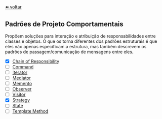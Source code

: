 [⬅️ voltar](/README.md)

## Padrões de Projeto Comportamentais

Propõem soluções para interação e atribuição de responsabilidades entre classes e objetos. O que os torna diferentes dos padrões estruturais é que eles não apenas especificam a estrutura, mas também descrevem os padrões de passagem/comunicação de mensagens entre eles.

* [x] [Chain of Responsibility](./chain-of-responsibility/doc.md)
* [ ] [Command](./command/doc.md)
* [ ] [Iterator](./iterator/doc.md)
* [ ] [Mediator](./mediator/doc.md)
* [ ] [Memento](./memento/doc.md)
* [ ] [Observer](./observer/doc.md)
* [ ] [Visitor](./visitor/doc.md)
* [x] [Strategy](./strategy/doc.md)
* [ ] [State](./state/doc.md)
* [ ] [Template Method](./template-method/doc.md)
